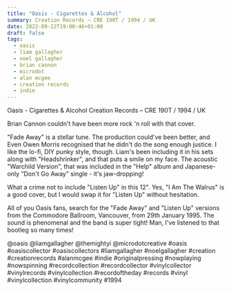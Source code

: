```yaml
---
title: "Oasis - Cigarettes & Alcohol"
summary: Creation Records – CRE 190T / 1994 / UK
date: 2022-09-22T19:00:46+01:00
draft: false
tags:
  - oasis
  - liam gallagher
  - noel gallagher
  - brian cannon
  - microdot
  - alan mcgee
  - creation records
  - indie
---
```

Oasis - Cigarettes & Alcohol
Creation Records – CRE 190T / 1994 / UK

Brian Cannon couldn't have been more rock 'n roll with that cover.

"Fade Away" is a stellar tune. The production could've been better, and Even Owen Morris recognised that he didn't do the song enough justice. I like the lo-fi, DIY punky style, though. Liam's been including it in his sets along with "Headshrinker", and that puts a smile on my face. The acoustic "Warchild Version", that was included in the "Help" album and Japanese-only "Don't Go Away" single - it's jaw-dropping!

What a crime not to include "Listen Up" in this 12". Yes, "I Am The Walrus" is a good cover, but I would swap it for "Listen Up" without hesitation.

All of you Oasis fans, search for the "Fade Away" and "Listen Up" versions from the Commodore Ballroom, Vancouver, from 29th January 1995. The sound is phenomenal and the band is super tight! Man, I've listened to that bootleg so many times!

@oasis @liamgallagher @themightyi @microdotcreative #oasis #oasiscollector #oasiscollectors #liamgallagher #noelgallagher #creation #creationrecords #alanmcgee #indie #originalpressing #nowplaying #nowspinning #recordcollection #recordcollector #vinylcollector #vinylrecords #vinylcollection #recordoftheday #records #vinyl #vinylcollection #vinylcommunity #1994